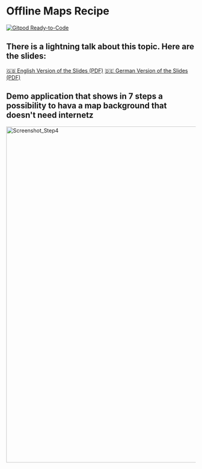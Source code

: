 # Offline Maps Recipe

[![Gitpod Ready-to-Code](https://img.shields.io/badge/Gitpod-ready--to--code-blue?logo=gitpod)](https://gitpod.io/#https://github.com/cismet/offline-maps-recipe)

## There is a lightning talk about this topic. Here are the slides:

[🇬🇧 English Version of the Slides (PDF)](Offline.Maps.Recipe_en.pdf)
[🇩🇪 German Version of the Slides (PDF)](Offline.Maps.Recipe_de.pdf)


## Demo application that shows in 7 steps a possibility to hava a map background that doesn't need internetz

<img width="893" alt="Screenshot_Step4" src="https://user-images.githubusercontent.com/837211/224551126-fa1f1ec1-6dae-4a95-9097-02399022ea25.png">
